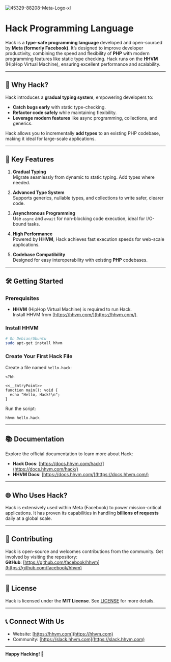 
![45329-88208-Meta-Logo-xl](https://github.com/user-attachments/assets/2e43cf17-6610-4b70-a53a-b63031ab6927)

# Hack Programming Language  

Hack is a **type-safe programming language** developed and open-sourced by **Meta (formerly Facebook)**. It’s designed to improve developer productivity, combining the speed and flexibility of **PHP** with modern programming features like static type checking. Hack runs on the **HHVM** (HipHop Virtual Machine), ensuring excellent performance and scalability.

---

## 🚀 Why Hack?

Hack introduces a **gradual typing system**, empowering developers to:
- **Catch bugs early** with static type-checking.
- **Refactor code safely** while maintaining flexibility.
- **Leverage modern features** like async programming, collections, and generics.

Hack allows you to incrementally **add types** to an existing PHP codebase, making it ideal for large-scale applications.

---

## 🌟 Key Features  

1. **Gradual Typing**  
   Migrate seamlessly from dynamic to static typing. Add types where needed.  

2. **Advanced Type System**  
   Supports generics, nullable types, and collections to write safer, clearer code.

3. **Asynchronous Programming**  
   Use `async` and `await` for non-blocking code execution, ideal for I/O-bound tasks.

4. **High Performance**  
   Powered by **HHVM**, Hack achieves fast execution speeds for web-scale applications.

5. **Codebase Compatibility**  
   Designed for easy interoperability with existing **PHP** codebases.

---

## 🛠️ Getting Started  

### Prerequisites
- **HHVM** (HipHop Virtual Machine) is required to run Hack.  
   Install HHVM from [https://hhvm.com/](https://hhvm.com/).

### Install HHVM
```bash
# On Debian/Ubuntu
sudo apt-get install hhvm
```

### Create Your First Hack File
Create a file named `hello.hack`:
```hack
<?hh

<<__EntryPoint>>
function main(): void {
  echo "Hello, Hack!\n";
}
```

Run the script:
```bash
hhvm hello.hack
```

---

## 📚 Documentation  

Explore the official documentation to learn more about Hack:  
- **Hack Docs**: [https://docs.hhvm.com/hack/](https://docs.hhvm.com/hack/)  
- **HHVM Docs**: [https://docs.hhvm.com/](https://docs.hhvm.com/)  

---

## 🌐 Who Uses Hack?  

Hack is extensively used within Meta (Facebook) to power mission-critical applications. It has proven its capabilities in handling **billions of requests** daily at a global scale.

---

## 🤝 Contributing  

Hack is open-source and welcomes contributions from the community. Get involved by visiting the repository:  
**GitHub**: [https://github.com/facebook/hhvm](https://github.com/facebook/hhvm)

---

## 📜 License  

Hack is licensed under the **MIT License**. See [LICENSE](./LICENSE) for more details.

---

## 📞 Connect With Us  

- Website: [https://hhvm.com](https://hhvm.com)  
- Community: [https://slack.hhvm.com](https://slack.hhvm.com)

---

**Happy Hacking! 🚀**
